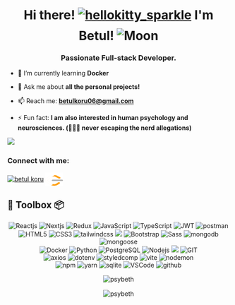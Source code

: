 <h1 align="center"> Hi there!  <a href="https://emoji.gg/emoji/2696-hellokitty-sparkle"><img src="https://cdn3.emoji.gg/emojis/2696-hellokitty-sparkle.png" width="64px" height="64px" alt="hellokitty_sparkle"></a> I'm Betul! <img height="40" <a href="https://emoji.gg/emoji/7745-moon"><img src="https://cdn3.emoji.gg/emojis/7745-moon.gif" width="64px" height="64px" alt="Moon"></a></h1>


<h3 align="center">Passionate Full-stack Developer.</h3>


- 🌱 I’m currently learning **Docker**

- 💬 Ask me about **all the personal projects!**

- 📫 Reach me: **betulkoru06@gmail.com**

- ⚡ Fun fact: **I am also interested in human psychology and neurosciences. (☝🏻🤓 never escaping the nerd allegations)**

![](https://komarev.com/ghpvc/?username=psyBeth)

<h3 align="left">Connect with me:</h3>
<p align="left">
<a href="https://www.linkedin.com/in/betul-koru-2303192ab/" target="blank"><img align="center" src="https://raw.githubusercontent.com/rahuldkjain/github-profile-readme-generator/master/src/images/icons/Social/linked-in-alt.svg" alt="betul koru" height="30" width="40" /></a>
<a href="https://leetcode.com/u/BetulKoru/" target="blank"><img align="center" src="https://raw.githubusercontent.com/SubhadeepZilong/SubhadeepZilong/main/icons/Social/leet-code.svg" alt="subhadeepchakraborty555" height="30" width="40" /></a>
</p>

<h2 align="left">🚀 Toolbox 📦</h2>
<div align="center">
<img src="https://shields.io/badge/react-black?logo=react&style=for-the-badge"  alt="Reactjs"  />
<img src="https://img.shields.io/badge/Next-black?style=for-the-badge&logo=next.js&logoColor=white" alt="Nextjs"  />
<img src="https://img.shields.io/badge/redux-%23593d88.svg?style=for-the-badge&logo=redux&logoColor=white"  alt="Redux" />      
<img src="https://img.shields.io/badge/JavaScript-323330?style=for-the-badge&logo=javascript&logoColor=F7DF1E"    alt="JavaScript"  />
<img src="https://img.shields.io/badge/typescript-%23007ACC.svg?style=for-the-badge&logo=typescript&logoColor=white"  alt="TypeScript"  />
  <img src="https://camo.githubusercontent.com/72cf773aa3eca08e8b99d8cb14af10c17140951b0565ec512c454e0ebe487069/68747470733a2f2f696d672e736869656c64732e696f2f7374617469632f76313f7374796c653d666f722d7468652d6261646765266d6573736167653d4a534f4e2b5765622b546f6b656e7326636f6c6f723d303030303030266c6f676f3d4a534f4e2b5765622b546f6b656e73266c6f676f436f6c6f723d464646464646266c6162656c3d"  alt="JWT"  />
<img src="https://camo.githubusercontent.com/f3144a44fbb26b37fe2a0e05b38d490a98871efe1875bb6048f79d6cfe7fe672/68747470733a2f2f696d672e736869656c64732e696f2f7374617469632f76313f7374796c653d666f722d7468652d6261646765266d6573736167653d506f73746d616e26636f6c6f723d464636433337266c6f676f3d506f73746d616e266c6f676f436f6c6f723d464646464646266c6162656c3d" alt="postman" />
</br>
<img src="https://img.shields.io/badge/HTML5-E34F26?style=for-the-badge&logo=html5&logoColor=white" alt="HTML5"  />
<img src="https://img.shields.io/badge/CSS3-1572B6?style=for-the-badge&logo=css3&logoColor=white"   alt="CSS3"  />
<img src="https://img.shields.io/badge/tailwindcss-%2338B2AC.svg?style=for-the-badge&logo=tailwind-css&logoColor=white" alt="tailwindcss" />
<img src="https://img.shields.io/badge/MUI-%230081CB.svg?style=for-the-badge&logo=mui&logoColor=white" />
<img src="https://img.shields.io/badge/Bootstrap-563D7C?style=for-the-badge&logo=bootstrap&logoColor=white" alt="Bootstrap" />
<img src="https://img.shields.io/badge/Sass-CC6699?style=for-the-badge&logo=sass&logoColor=white" alt="Sass"  />
<img src="https://camo.githubusercontent.com/57336fa2867efa094d65d48d3122413cf1aca60e77c77ebad92705a98d29f249/68747470733a2f2f696d672e736869656c64732e696f2f7374617469632f76313f7374796c653d666f722d7468652d6261646765266d6573736167653d4d6f6e676f444226636f6c6f723d343741323438266c6f676f3d4d6f6e676f4442266c6f676f436f6c6f723d464646464646266c6162656c3d" alt="mongodb"  />
<img src="https://camo.githubusercontent.com/526fab277c42e1279d7d5e9b8aa9e959c07e7e58acdf64878127eff498863366/68747470733a2f2f696d672e736869656c64732e696f2f7374617469632f76313f7374796c653d666f722d7468652d6261646765266d6573736167653d4d6f6e676f6f736526636f6c6f723d383830303030266c6f676f3d4d6f6e676f6f7365266c6f676f436f6c6f723d464646464646266c6162656c3d" alt="mongoose" />
</br>
<img src= "https://img.shields.io/badge/docker-%230db7ed.svg?style=for-the-badge&logo=docker&logoColor=white" alt="Docker"  />
<img src="https://img.shields.io/badge/Python-14354C?style=for-the-badge&logo=python&logoColor=white"  alt="Python"  />
<img src="https://img.shields.io/badge/PostgreSQL-316192?style=for-the-badge&logo=postgresql&logoColor=white"  alt="PostgreSQL"  />
<img src="https://img.shields.io/badge/Node.js-43853D?style=for-the-badge&logo=node.js&logoColor=white"   alt="Nodejs"  />
<img src="https://img.shields.io/badge/express.js-%23404d59.svg?style=for-the-badge&logo=express&logoColor=%2361DAFB"  />
<img src="https://img.shields.io/badge/GIT-E44C30?style=for-the-badge&logo=git&logoColor=white" alt="GIT"  />
</br>
<img src="https://camo.githubusercontent.com/c5a680ce7bacacb679f10ee0c626865721fbad26e7ef730cc261fab0ccd30d6e/68747470733a2f2f696d672e736869656c64732e696f2f7374617469632f76313f7374796c653d666f722d7468652d6261646765266d6573736167653d4178696f7326636f6c6f723d354132394534266c6f676f3d4178696f73266c6f676f436f6c6f723d464646464646266c6162656c3d" alt="axios" />
<img src="https://camo.githubusercontent.com/a97752915ca701b443df1166b5fe33184c5371fc1b9f337b2828cbaa54fb2f3b/68747470733a2f2f696d672e736869656c64732e696f2f7374617469632f76313f7374796c653d666f722d7468652d6261646765266d6573736167653d2e454e5626636f6c6f723d323232323232266c6f676f3d2e454e56266c6f676f436f6c6f723d454344353346266c6162656c3d" alt="dotenv" />
<img src="https://camo.githubusercontent.com/7e1429c8684199094fbfa3defa11d71364744c18c86e8d1b431e435edbe71956/68747470733a2f2f696d672e736869656c64732e696f2f7374617469632f76313f7374796c653d666f722d7468652d6261646765266d6573736167653d7374796c65642d636f6d706f6e656e747326636f6c6f723d444237303933266c6f676f3d7374796c65642d636f6d706f6e656e7473266c6f676f436f6c6f723d464646464646266c6162656c3d" alt="styledcomp" />
<img src="https://camo.githubusercontent.com/ba15c5aa764426ba8b26cf5353d01fa66765772469298a5639917b40f1c29b7a/68747470733a2f2f696d672e736869656c64732e696f2f7374617469632f76313f7374796c653d666f722d7468652d6261646765266d6573736167653d5669746526636f6c6f723d363436434646266c6f676f3d56697465266c6f676f436f6c6f723d464646464646266c6162656c3d" alt="vite" />
<img src="https://camo.githubusercontent.com/49f0b2a36e3bd44ddd95fc7a946efd35e6e2322ef29527edfb9cd5386c443fa6/68747470733a2f2f696d672e736869656c64732e696f2f7374617469632f76313f7374796c653d666f722d7468652d6261646765266d6573736167653d4e6f64656d6f6e26636f6c6f723d323232323232266c6f676f3d4e6f64656d6f6e266c6f676f436f6c6f723d373644303442266c6162656c3d" alt="nodemon" />
</br>
<img src="https://camo.githubusercontent.com/c10a23876e747cf554b5a39208061c478a24b01f5f7eb25dbf56b4d0db7bbf23/68747470733a2f2f696d672e736869656c64732e696f2f7374617469632f76313f7374796c653d666f722d7468652d6261646765266d6573736167653d6e706d26636f6c6f723d434233383337266c6f676f3d6e706d266c6f676f436f6c6f723d464646464646266c6162656c3d" alt="npm" />
<img src="https://camo.githubusercontent.com/788909545cab1d2eb3b4cf45c2ffcabe9993b2c126fc803be2d1f49ff8207aa4/68747470733a2f2f696d672e736869656c64732e696f2f7374617469632f76313f7374796c653d666f722d7468652d6261646765266d6573736167653d5961726e26636f6c6f723d324338454242266c6f676f3d5961726e266c6f676f436f6c6f723d464646464646266c6162656c3d" alt="yarn" />
<img src="https://camo.githubusercontent.com/5a9c92fdc2a1a0141a60db6189a74b4d6e7d18f2b0f9971e81bd5d1ecb1d7f61/68747470733a2f2f696d672e736869656c64732e696f2f7374617469632f76313f7374796c653d666f722d7468652d6261646765266d6573736167653d53514c69746526636f6c6f723d303033423537266c6f676f3d53514c697465266c6f676f436f6c6f723d464646464646266c6162656c3d" alt="sqlite" />
<img src="https://img.shields.io/badge/Visual_Studio_Code-0078D4?style=for-the-badge&logo=visual%20studio%20code&logoColor=white" alt="VSCode"  />
<img src="https://camo.githubusercontent.com/ccceab02b3dd9c1afd6be271ade73df1d9b76b87d010dd3282570836d6870ba3/68747470733a2f2f696d672e736869656c64732e696f2f7374617469632f76313f7374796c653d666f722d7468652d6261646765266d6573736167653d47697448756226636f6c6f723d313831373137266c6f676f3d476974487562266c6f676f436f6c6f723d464646464646266c6162656c3d" alt="github" />
</div>

<div align="center">
<p><img align="center" src="https://github-readme-streak-stats.herokuapp.com/?user=psybeth" alt="psybeth" /></p>
<p><img align="center" src="https://github-readme-stats.vercel.app/api/top-langs?username=psybeth&show_icons=true&locale=en&layout=compact" alt="psybeth" /></p>
</div>




